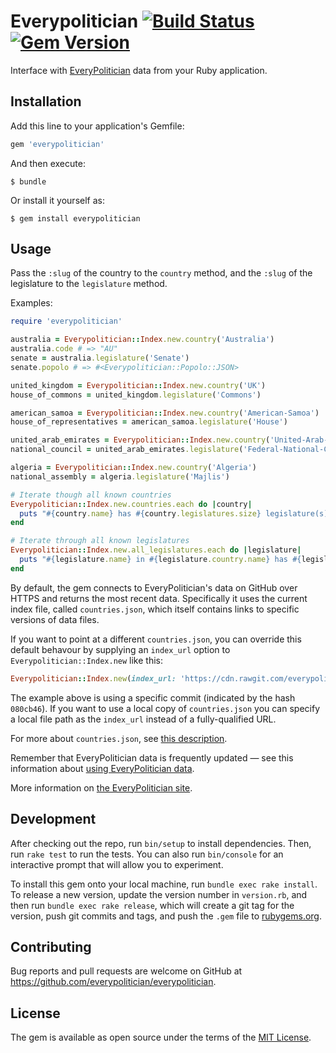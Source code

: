 # Everypolitician [![Build Status](https://travis-ci.org/everypolitician/everypolitician-ruby.svg?branch=v0.1.0)](https://travis-ci.org/everypolitician/everypolitician-ruby) [![Gem Version](https://badge.fury.io/rb/everypolitician.svg)](https://badge.fury.io/rb/everypolitician)

Interface with [EveryPolitician](http://everypolitician.org) data from your Ruby application.

## Installation

Add this line to your application's Gemfile:

```ruby
gem 'everypolitician'
```

And then execute:

    $ bundle

Or install it yourself as:

    $ gem install everypolitician

## Usage

Pass the `:slug` of the country to the `country` method, and the `:slug` of the legislature to the `legislature` method.

Examples:

```ruby
require 'everypolitician'

australia = Everypolitician::Index.new.country('Australia')
australia.code # => "AU"
senate = australia.legislature('Senate')
senate.popolo # => #<Everypolitician::Popolo::JSON>

united_kingdom = Everypolitician::Index.new.country('UK')
house_of_commons = united_kingdom.legislature('Commons')

american_samoa = Everypolitician::Index.new.country('American-Samoa')
house_of_representatives = american_samoa.legislature('House')

united_arab_emirates = Everypolitician::Index.new.country('United-Arab-Emirates')
national_council = united_arab_emirates.legislature('Federal-National-Council')

algeria = Everypolitician::Index.new.country('Algeria')
national_assembly = algeria.legislature('Majlis')

# Iterate though all known countries
Everypolitician::Index.new.countries.each do |country|
  puts "#{country.name} has #{country.legislatures.size} legislature(s)"
end

# Iterate through all known legislatures
Everypolitician::Index.new.all_legislatures.each do |legislature|
  puts "#{legislature.name} in #{legislature.country.name} has #{legislature.person_count} member(s)"
end
```

By default, the gem connects to EveryPolitician's data on GitHub over HTTPS and
returns the most recent data. Specifically it uses the current index file,
called `countries.json`, which itself contains links to specific versions of
data files.

If you want to point at a different `countries.json`, you can override this default behavour by supplying an
`index_url` option to `Everypolitician::Index.new` like this:

```ruby
Everypolitician::Index.new(index_url: 'https://cdn.rawgit.com/everypolitician/everypolitician-data/080cb46/countries.json')
```

The example above is using a specific commit (indicated by the hash `080cb46`).
If you want to use a local copy of `countries.json` you can specify a local file path as the `index_url` instead of a fully-qualified URL.

For more about `countries.json`, see [this description](http://docs.everypolitician.org/repo_structure.html).

Remember that EveryPolitician data is frequently updated — see this information
about [using EveryPolitician data](http://docs.everypolitician.org/use_the_data.html).

More information on [the EveryPolitician site](http://docs.everypolitician.org/).

## Development

After checking out the repo, run `bin/setup` to install dependencies. Then, run `rake test` to run the tests. You can also run `bin/console` for an interactive prompt that will allow you to experiment.

To install this gem onto your local machine, run `bundle exec rake install`. To release a new version, update the version number in `version.rb`, and then run `bundle exec rake release`, which will create a git tag for the version, push git commits and tags, and push the `.gem` file to [rubygems.org](https://rubygems.org).

## Contributing

Bug reports and pull requests are welcome on GitHub at https://github.com/everypolitician/everypolitician.

## License

The gem is available as open source under the terms of the [MIT License](http://opensource.org/licenses/MIT).
